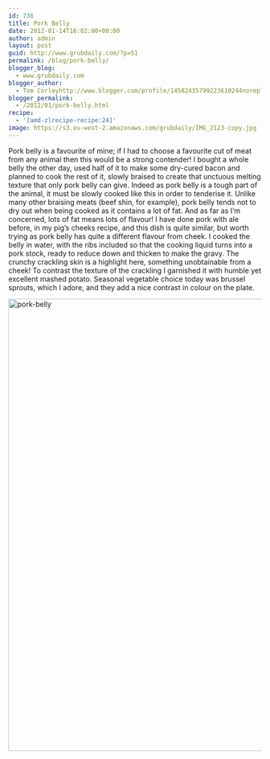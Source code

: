 ```yaml
---
id: 736
title: Pork Belly
date: 2012-01-14T16:02:00+00:00
author: admin
layout: post
guid: http://www.grubdaily.com/?p=51
permalink: /blog/pork-belly/
blogger_blog:
  - www.grubdaily.com
blogger_author:
  - Tom Corleyhttp://www.blogger.com/profile/14582435799223610244noreply@blogger.com
blogger_permalink:
  - /2012/01/pork-belly.html
recipe:
  - '[amd-zlrecipe-recipe:24]'
image: https://s3.eu-west-2.amazonaws.com/grubdaily/IMG_2123-copy.jpg
---
```

Pork belly is a favourite of mine; if I had to choose a favourite cut of meat from any animal then this would be a strong contender! I bought a whole belly the other day, used half of it to make some dry-cured bacon and planned to cook the rest of it, slowly braised to create that unctuous melting texture that only pork belly can give. Indeed as pork belly is a tough part of the animal, it must be slowly cooked like this in order to tenderise it. Unlike many other braising meats (beef shin, for example), pork belly tends not to dry out when being cooked as it contains a lot of fat. And as far as I&#8217;m concerned, lots of fat means lots of flavour! I have done pork with ale before, in my pig&#8217;s cheeks recipe, and this dish is quite similar, but worth trying as pork belly has quite a different flavour from cheek. I cooked the belly in water, with the ribs included so that the cooking liquid turns into a pork stock, ready to reduce down and thicken to make the gravy. The crunchy crackling skin is a highlight here, something unobtainable from a cheek! To contrast the texture of the crackling I garnished it with humble yet excellent mashed potato. Seasonal vegetable choice today was brussel sprouts, which I adore, and they add a nice contrast in colour on the plate.

[<img class="aligncenter size-large wp-image-190" title="IMG_3538 copy" src="https://s3.eu-west-2.amazonaws.com/grubdaily/pork-belly.jpg" alt="pork-belly" width="900" />](https://s3.eu-west-2.amazonaws.com/grubdaily/pork-belly.jpg)
